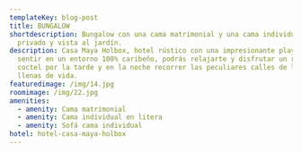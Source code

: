 ```yaml
---
templateKey: blog-post
title: BUNGALOW
shortdescription: Bungalow con una cama matrimonial y una cama individual, baño
  privado y vista al jardín.
description: Casa Maya Holbox, hotel rústico con una impresionante playa te hará
  sentir en un entorno 100% caribeño, podrás relajarte y disfrutar un rico
  coctel por la tarde y en la noche recorrer las peculiares calles de la isla
  llenas de vida.
featuredimage: /img/14.jpg
roomimage: /img/22.jpg
amenities:
  - amenity: Cama matrimonial
  - amenity: Cama individual en litera
  - amenity: Sofá cama individual
hotel: hotel-casa-maya-holbox
---
```

